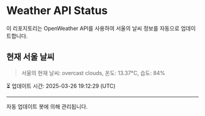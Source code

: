 
# Weather API Status

이 리포지토리는 OpenWeather API를 사용하여 서울의 날씨 정보를 자동으로 업데이트합니다.

## 현재 서울 날씨
> 서울의 현재 날씨: overcast clouds, 온도: 13.37°C, 습도: 84%

⏳ 업데이트 시간: 2025-03-26 19:12:29 (UTC)

---
자동 업데이트 봇에 의해 관리됩니다.
